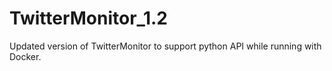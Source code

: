 # TwitterMonitor_1.2
Updated version of TwitterMonitor to support python API while running with Docker.
